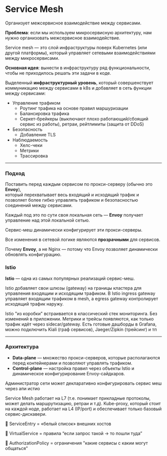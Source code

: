 # Service Mesh

Организует межсервисное взаимодействие между сервисами.

**Проблема**: если мы используем микросервисную архитектуру, нам нужно организовать межсервисное взаимодействие.

Service mesh — это слой инфраструктуры поверх Kubernetes (или другой платформы), который управляет сетевыми взаимодействиями между микросервисами.

**Основная идея**: вынести в инфраструктуру ряд функциональности, чтобы не приходилось решать эти задачи в коде.

Выделенный **инфраструктурный уровень**, который совершенствует коммуникацию между сервисами в k8s и добавляет в сеть функции между сервисами:

- Управление трафиком
  - Роутинг трафика на основе правил маршуризации 
  - Балансировка трафика
  - Серкет-брейкеры (выключают плохо работающий/сбоящий сервис из работы), ретраи, рейтлимиты (защита от DDoS)
- Безопасность
  - Добавление TLS
- Наблюдаемость 
  - Хелс-чеки
  - Метрики
  - Трассировка

---

### Подход

Поставить перед каждым сервисом по прокси-серверу (обычно это **Envoy**),  
который перехватывает весь входящий и исходящий трафик и позволяет более гибко управлять трафиком и безопасностью соединений между сервисами.

Каждый под это по сути своя локальная сеть — **Envoy** получает управление над этой локальной сетью.

Сервис-меш динамически конфигурирует эти прокси-серверы.

Все изменения в сетевой логике являются **прозрачными** для сервисов.

Почему **Envoy**, а не Nginx — потому что Envoy позволяет динамически обновлять конфигурацию.

### Istio

**Istio** — одна из самых популярных реализаций сервис-меш.

Istio добавляет свои шлюзы (gateway) на границы кластера для управления входящим и исходящим трафиком. В Istio ingress gateway управляет входящим трафиком в mesh, а egress gateway контролирует исходящий трафик наружу.

Istio "из коробки" встраивается в классический стек мониторинга. Без изменений в приложении. Метрики и трейсы появляются, как только трафик идёт через sidecar/gateway. Есть готовые дашборды в Grafana, можно подключить Kiali (граф сервисов), Jaeger/Zipkin (трейсинг) и тп

---

### Архитектура

- **Data-plane** — множество прокси-серверов, которые располагаются перед контейнерами и позволяют управлять трафиком.
- **Control-plane** — настройка правил через объекты Istio и динамическое конфигурирование Envoy-сайдкаров.

Администратор сети может декларативно конфигурировать сервис меш через апи истио

Service Mesh работает на L7 (т.е. понимает прикладные протоколы, может делать маршрутизацию, ретраи и т.д). Kube-proxy, который стоит на каждой ноде, работает на L4 (IP/port) и обеспечивает только базовый сервис-дискавери.

🔹 ServiceEntry = «белый список» внешних хостов

🔹 VirtualService = правила “если запрос такой → то пошли туда”

🔹 AuthorizationPolicy = ограничения "какие сервисы с какии могут общаться"